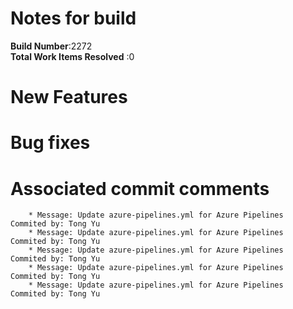 # Notes for build
**Build Number**:2272   
**Total Work Items Resolved** :0

#  New Features

#  Bug fixes


#  Associated commit comments
        * Message: Update azure-pipelines.yml for Azure Pipelines   Commited by: Tong Yu
        * Message: Update azure-pipelines.yml for Azure Pipelines   Commited by: Tong Yu
        * Message: Update azure-pipelines.yml for Azure Pipelines   Commited by: Tong Yu
        * Message: Update azure-pipelines.yml for Azure Pipelines   Commited by: Tong Yu
        * Message: Update azure-pipelines.yml for Azure Pipelines   Commited by: Tong Yu
